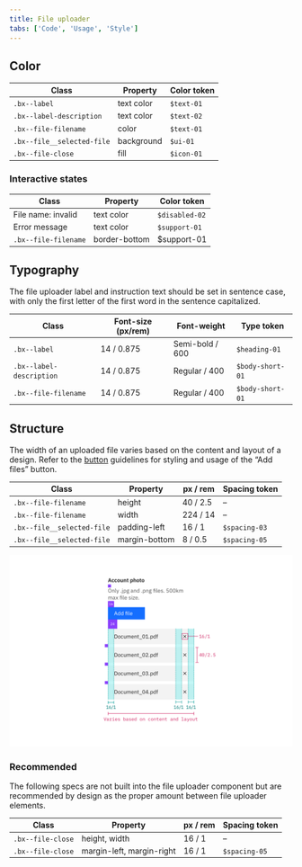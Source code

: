 ```yaml
---
title: File uploader
tabs: ['Code', 'Usage', 'Style']
---
```


## Color

| Class                      | Property   | Color token |
| -------------------------- | ---------- | ----------- |
| `.bx--label`               | text color | `$text-01`  |
| `.bx--label-description`   | text color | `$text-02`  |
| `.bx--file-filename`       | color      | `$text-01`  |
| `.bx--file__selected-file` | background | `$ui-01`    |
| `.bx--file-close`          | fill       | `$icon-01`  |

### Interactive states
| Class                         | Property   | Color token |
| ----------------------------- | ---------- | ----------- |
| File name: invalid            | text color | `$disabled-02`|
| Error message                 | text color | `$support-01` |
| `.bx--file-filename`          | border-bottom | $support-01 |

## Typography

The file uploader label and instruction text should be set in sentence case, with only the first letter of the first word in the sentence capitalized.

| Class                    | Font-size (px/rem) | Font-weight     | Type token          |
| ------------------------ | ------------------ | --------------- | ------------------- |
| `.bx--label`             | 14 / 0.875         | Semi-bold / 600 | `$heading-01`       |
| `.bx--label-description` | 14 / 0.875         | Regular / 400   | `$body-short-01`    |
| `.bx--file-filename`     | 14 / 0.875         | Regular / 400   | `$body-short-01`    |

## Structure

The width of an uploaded file varies based on the content and layout of a design. Refer to the [button](/components/button) guidelines for styling and usage of the “Add files” button.

| Class                      | Property                    | px / rem   | Spacing token |
| -------------------------- | --------------------------- | ---------- | ------------- |
| `.bx--file-filename`       | height                      | 40 / 2.5   | –             |
| `.bx--file-filename`       | width                       | 224 / 14   | –             |
| `.bx--file__selected-file` | padding-left                | 16 / 1     | `$spacing-03` |
| `.bx--file__selected-file` | margin-bottom               | 8 / 0.5    | `$spacing-05` |

<image-component fixed="default" caption="Structure and spacing measurements for file uploader | px / rem">

![Structure and spacing measurements for file uploader](images/file-uploader-style-1.png)

</image-component>

### Recommended

The following specs are not built into the file uploader component but are recommended by design as the proper amount between file uploader elements.

| Class             | Property                  | px / rem | Spacing token |
| ----------------- | ------------------------- | -------- | ------------- |
| `.bx--file-close` | height, width             | 16 / 1   | –             |
| `.bx--file-close` | margin-left, margin-right | 16 / 1   | `$spacing-05` |

